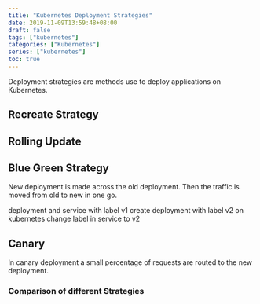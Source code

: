 ```yaml
---
title: "Kubernetes Deployment Strategies"
date: 2019-11-09T13:59:48+08:00
draft: false
tags: ["kubernetes"]
categories: ["Kubernetes"]
series: ["kubernetes"]
toc: true
---
```


Deployment strategies are methods use to deploy applications on Kubernetes.

## Recreate Strategy

## Rolling Update

## Blue Green Strategy
New deployment is made across the old deployment. Then the traffic is moved
from old to new in one go.

deployment and service with label v1
create deployment with label v2 on kubernetes
change label in service to v2

## Canary

In canary deployment a small percentage of requests are routed to the new deployment.


### Comparison of different Strategies